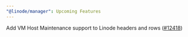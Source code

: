 ```yaml
---
"@linode/manager": Upcoming Features
---
```


Add VM Host Maintenance support to Linode headers and rows ([#12418](https://github.com/linode/manager/pull/12418))
